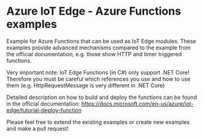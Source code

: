 # Azure IoT Edge - Azure Functions examples
Example for Azure Functions that can be used as IoT Edge modules. These examples provide advanced mechanisms compared to the example from the official documentation, e.g. those show HTTP and timer triggered functions.

Very important note: IoT Edge Functions (in C#) only support .NET Core! Therefore you must be careful which references you use and how to use them (e.g. HttpRequestMessage is very different in .NET Core)

Detailed description on how to build and deploy the functions can be found in the official documentation: https://docs.microsoft.com/en-us/azure/iot-edge/tutorial-deploy-function



Please feel free to extend the existing examples or create new examples and make a pull request!
